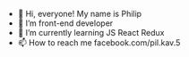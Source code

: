 - 👋 Hi, everyone! My name is Philip 
- 👀 I’m front-end developer
- 🌱 I’m currently learning JS React Redux
- 📫 How to reach me facebook.com/pil.kav.5

<!---
pipkey/pipkey is a ✨ special ✨ repository because its `README.md` (this file) appears on your GitHub profile.
You can click the Preview link to take a look at your changes.
--->
